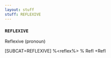 ```yaml
---
layout: stuff
stuff: REFLEXIVE
---
```

### ` REFLEXIVE ` 

Reflexive (pronoun)

[SUBCAT=REFLEXIVE]
%<reflex%>
% Refl
+Refl
